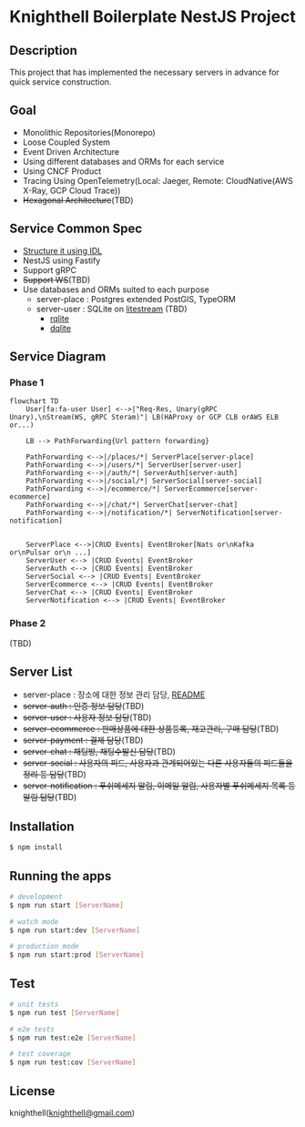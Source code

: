 # Knighthell Boilerplate NestJS Project

## Description

This project that has implemented the necessary servers in advance for quick service construction.

## Goal

- Monolithic Repositories(Monorepo)
- Loose Coupled System
- Event Driven Architecture
- Using different databases and ORMs for each service
- Using CNCF Product
- Tracing Using OpenTelemetry(Local: Jaeger, Remote: CloudNative(AWS X-Ray, GCP Cloud Trace))
- ~~Hexagonal Architecture~~(TBD)

## Service Common Spec
- [Structure it using IDL](https://github.com/knighthell/knighthell-boilerplate-idl-proto)
- NestJS using Fastify
- Support gRPC
- ~~Support WS~~(TBD)
- Use databases and ORMs suited to each purpose
  - server-place : Postgres extended PostGIS, TypeORM
  - server-user : SQLite on [litestream](https://litestream.io/) (TBD)
    - [rqlite](https://rqlite.io/)
    - [dqlite](https://dqlite.io/)

## Service Diagram

### Phase 1

````mermaid
flowchart TD
    User[fa:fa-user User] <-->|"Req-Res, Unary(gRPC Unary),\nStream(WS, gRPC Steram)"| LB(HAProxy or GCP CLB orAWS ELB or...)
    
    LB --> PathForwarding{Url pattern forwarding}

    PathForwarding <-->|/places/*| ServerPlace[server-place]
    PathForwarding <-->|/users/*| ServerUser[server-user]
    PathForwarding <-->|/auth/*| ServerAuth[server-auth]
    PathForwarding <-->|/social/*| ServerSocial[server-social]
    PathForwarding <-->|/ecommerce/*| ServerEcommerce[server-ecommerce]
    PathForwarding <-->|/chat/*| ServerChat[server-chat]
    PathForwarding <-->|/notification/*| ServerNotification[server-notification]


    ServerPlace <-->|CRUD Events| EventBroker[Nats or\nKafka or\nPulsar or\n ...]
    ServerUser <--> |CRUD Events| EventBroker
    ServerAuth <--> |CRUD Events| EventBroker
    ServerSocial <--> |CRUD Events| EventBroker
    ServerEcommerce <--> |CRUD Events| EventBroker
    ServerChat <--> |CRUD Events| EventBroker
    ServerNotification <--> |CRUD Events| EventBroker
````

### Phase 2

(TBD)

## Server List

- server-place : 장소에 대한 정보 관리 담당, [README](./apps/server-place/README.md)
- ~~server-auth : 인증 정보 담당~~(TBD)
- ~~server-user : 사용자 정보 담당~~(TBD)
- ~~server-ecommerce : 판매상품에 대한 상품등록, 재고관리, 구매 담당~~(TBD)
- ~~server-payment : 결제 담당~~(TBD)
- ~~server-chat : 채팅방, 채팅수발신 담당~~(TBD)
- ~~server-social : 사용자의 피드, 사용자과 관계되어있는 다른 사용자들의 피드들을 정리 등 담당~~(TBD)
- ~~server-notification : 푸쉬메세지 알림, 이메일 알림, 사용자별 푸쉬메세지 목록 등 알림 담당~~(TBD)

## Installation

```bash
$ npm install
```

## Running the apps

```bash
# development
$ npm run start [ServerName]

# watch mode
$ npm run start:dev [ServerName]

# production mode
$ npm run start:prod [ServerName]
```

## Test

```bash
# unit tests
$ npm run test [ServerName]

# e2e tests
$ npm run test:e2e [ServerName]

# test coverage
$ npm run test:cov [ServerName]
```

## License

knighthell(knighthell@gmail.com)
